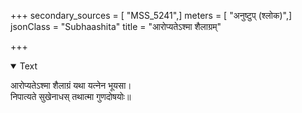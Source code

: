 +++
secondary_sources = [ "MSS_5241",]
meters = [ "अनुष्टुप् (श्लोक)",]
jsonClass = "Subhaashita"
title = "आरोप्यतेऽश्मा शैलाग्रम्"

+++

<details open><summary>Text</summary>

आरोप्यतेऽश्मा शैलाग्रं यथा यत्नेन भूयसा।  
निपात्यते सुखेनाधस् तथात्मा गुणदोषयोः॥
</details>
